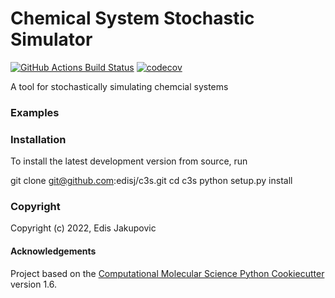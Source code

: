 Chemical System Stochastic Simulator
==============================
[//]: # (Badges)
[![GitHub Actions Build Status](https://github.com/edisj/c3s/workflows/CI/badge.svg)](https://github.com/edisj/c3s/actions?query=workflow%3ACI)
[![codecov](https://codecov.io/gh/edisj/TODO/branch/master/graph/badge.svg)](https://codecov.io/gh/edisj/TODO/branch/master)


A tool for stochastically simulating chemcial systems


### Examples


### Installation

To install the latest development version from source, run

git clone git@github.com:edisj/c3s.git
cd c3s
python setup.py install


### Copyright

Copyright (c) 2022, Edis Jakupovic


#### Acknowledgements
 
Project based on the 
[Computational Molecular Science Python Cookiecutter](https://github.com/molssi/cookiecutter-cms) version 1.6.
